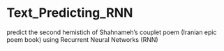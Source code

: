 # Text_Predicting_RNN
predict the second hemistich of Shahnameh’s couplet poem (Iranian epic poem book) using Recurrent Neural Networks (RNN)
